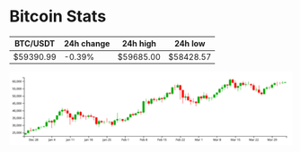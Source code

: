# Bitcoin Stats

BTC/USDT|24h change|24h high|24h low|
|---|---|---|---|
|$59390.99|-0.39%|$59685.00|$58428.57|

<img src="./chart.svg">
